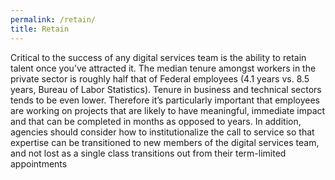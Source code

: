 ```yaml
---
permalink: /retain/
title: Retain
---
```


Critical to the success of any digital services team is the ability to retain talent once you’ve attracted it. The median tenure amongst workers in the private sector is roughly half that of Federal employees (4.1 years vs. 8.5 years, Bureau of Labor Statistics). Tenure in business and technical sectors tends to be even lower. Therefore it’s particularly important that employees are working on projects that are likely to have meaningful, immediate impact and that can be completed in months as opposed to years. In addition, agencies should consider how to institutionalize the call to service so that expertise can be transitioned to new members of the digital services team, and not lost as a single class transitions out from their term-limited appointments 

